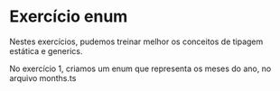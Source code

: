 # Exercício enum

Nestes exercícios, pudemos treinar melhor os conceitos de tipagem estática e generics. <br>

No exercício 1, criamos um enum que representa os meses do ano, no arquivo months.ts
